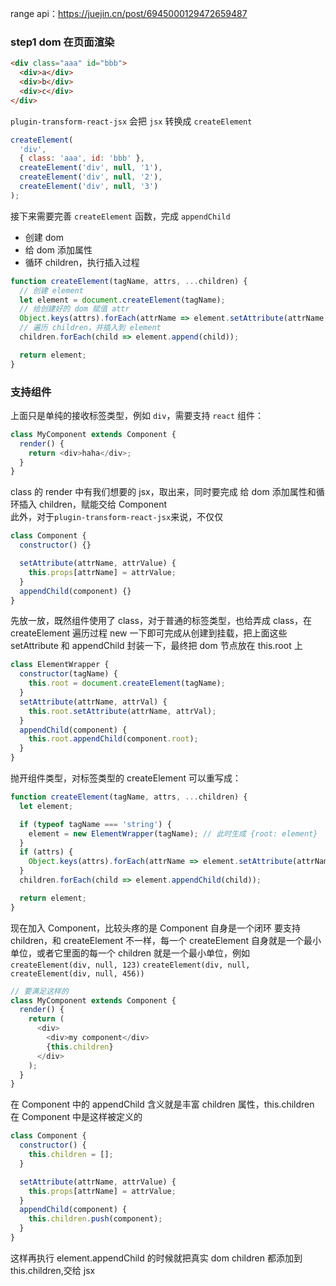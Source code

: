 range api：https://juejin.cn/post/6945000129472659487

### step1 dom 在页面渲染

```html
<div class="aaa" id="bbb">
  <div>a</div>
  <div>b</div>
  <div>c</div>
</div>
```

`plugin-transform-react-jsx` 会把 `jsx` 转换成 `createElement`

```js
createElement(
  'div',
  { class: 'aaa', id: 'bbb' },
  createElement('div', null, '1'),
  createElement('div', null, '2'),
  createElement('div', null, '3')
);
```

接下来需要完善 `createElement` 函数，完成 `appendChild`

- 创建 dom
- 给 dom 添加属性
- 循环 children，执行插入过程

```js
function createElement(tagName, attrs, ...children) {
  // 创建 element
  let element = document.createElement(tagName);
  // 给创建好的 dom 赋值 attr
  Object.keys(attrs).forEach(attrName => element.setAttribute(attrName, attrs[attrName]));
  // 遍历 children，并插入到 element
  children.forEach(child => element.append(child));

  return element;
}
```

### 支持组件

上面只是单纯的接收标签类型，例如 `div`，需要支持 `react` 组件：

```js
class MyComponent extends Component {
  render() {
    return <div>haha</div>;
  }
}
```

class 的 render 中有我们想要的 jsx，取出来，同时要完成 给 dom 添加属性和循环插入 children，赋能交给 Component<br>
此外，对于`plugin-transform-react-jsx`来说，不仅仅

```js
class Component {
  constructor() {}

  setAttribute(attrName, attrValue) {
    this.props[attrName] = attrValue;
  }
  appendChild(component) {}
}
```

先放一放，既然组件使用了 class，对于普通的标签类型，也给弄成 class，在 createElement 遍历过程 new 一下即可完成从创建到挂载，把上面这些 setAttribute 和 appendChild 封装一下，最终把 dom 节点放在 this.root 上<br>

```js
class ElementWrapper {
  constructor(tagName) {
    this.root = document.createElement(tagName);
  }
  setAttribute(attrName, attrVal) {
    this.root.setAttribute(attrName, attrVal);
  }
  appendChild(component) {
    this.root.appendChild(component.root);
  }
}
```

抛开组件类型，对标签类型的 createElement 可以重写成：

```js
function createElement(tagName, attrs, ...children) {
  let element;

  if (typeof tagName === 'string') {
    element = new ElementWrapper(tagName); // 此时生成 {root: element}
  }
  if (attrs) {
    Object.keys(attrs).forEach(attrName => element.setAttribute(attrName, attrs[attrName]));
  }
  children.forEach(child => element.appendChild(child));

  return element;
}
```

现在加入 Component，比较头疼的是 Component 自身是一个闭环 要支持 children，和 createElement 不一样，每一个 createElement 自身就是一个最小单位，或者它里面的每一个 children 就是一个最小单位，例如`createElement(div, null, 123)` `createElement(div, null, createElement(div, null, 456))`<br>

```js
// 要满足这样的
class MyComponent extends Component {
  render() {
    return (
      <div>
        <div>my component</div>
        {this.children}
      </div>
    );
  }
}
```

在 Component 中的 appendChild 含义就是丰富 children 属性，this.children 在 Component 中是这样被定义的

```js
class Component {
  constructor() {
    this.children = [];
  }

  setAttribute(attrName, attrValue) {
    this.props[attrName] = attrValue;
  }
  appendChild(component) {
    this.children.push(component);
  }
}
```

这样再执行 element.appendChild 的时候就把真实 dom children 都添加到 this.children,交给 jsx
